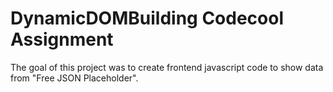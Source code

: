 # DynamicDOMBuilding Codecool Assignment

The goal of this project was to create frontend javascript code to show data from "Free JSON Placeholder".
